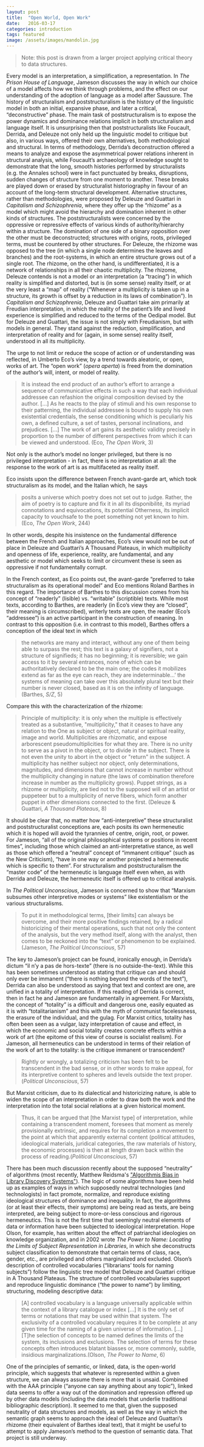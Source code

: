 ```yaml
---
layout: post
title:  "Open World, Open Work"
date:   2016-03-17
categories: introduction
tags: featured
image: /assets/images/mandolin.jpg
---
```


>Note: this post is drawn from a larger project applying critical theory
>to data structures.

Every model is an interpretation, a simplification, a representation. In *The Prison House of Language*, Jameson discusses the way in which our choice of a model affects how we think through problems, and the effect on our understanding of the adoption of language as a model after Saussure. The history of structuralism and poststructuralism is the history of the linguistic model in both an initial, expansive phase, and later a critical, “deconstructive” phase. The main task of poststructuralism is to expose the power dynamics and dominance relations implicit in both structuralism and language itself. It is unsurprising then that poststructuralists like Foucault, Derrida, and Deleuze not only held up the linguistic model to critique but also, in various ways, offered their own alternatives, both methodological and structural. In terms of methodology, Derrida’s deconstruction offered a means to analyze and expose the asymmetrical power relations inherent in structural analysis, while Foucault’s archaeology of knowledge sought to demonstrate that the long, smooth histories performed by structuralists (e.g. the Annales school) were in fact punctuated by breaks, disruptions, sudden changes of structure from one moment to another. These breaks are played down or erased by structuralist historiography in favour of an account of the long-term structural development. Alternative structures, rather than methodologies, were proposed by Deleuze and Guattari in *Capitalism and Schizophrenia*, where they offer up the “rhizome” as a model which might avoid the hierarchy and domination inherent in other kinds of structures. The poststructuralists were concerned by the oppressive or repressive effects of various kinds of authority/hierarchy within a structure. The domination of one side of a binary opposition over the other must be deconstructed; structures with origins, roots, privileged terms, must be countered by other structures. For Deleuze, the rhizome was opposed to the tree (in which a single node determines the leaves and branches) and the root-systems, in which an entire structure grows out of a single root. The rhizome, on the other hand, is undifferentiated, it is a network of relationships in all their chaotic multiplicity. The rhizome, Deleuze contends is not a model or an interpretation (a “tracing”) in which reality is simplified and distorted, but is (in some sense) reality itself, or at the very least a “map” of reality (“Whenever a multiplicity is taken up in a structure, its growth is offset by a reduction in its laws of combination”). In *Capitalism and Schizophrenia*, Deleuze and Guattari take aim primarily at Freudian interpretation, in which the reality of the patient’s life and lived experience is simplified and reduced to the terms of the Oedipal model. But for Deleuze and Guattari, the issue is not simply with Freudianism, but with models in general. They stand against the reduction, simplification, and interpretation of reality and for (again, in some sense) reality itself, understood in all its multiplicity. 

The urge to not limit or reduce the scope of action or of understanding was reflected, in Umberto Eco’s view, by a trend towards aleatoric, or open, works of art. The “open work” (*opera aperta*) is freed from the domination of the author’s will, intent, or model of reality. 

>It is instead the end product of an author’s effort to arrange a sequence of communicative effects in such a way that each individual addressee can refashion the original composition devised by the author. [...] As he reacts to the play of stimuli and his own response to their patterning, the individual addressee is bound to supply his own existential credentials, the sense conditioning which is peculiarly his own, a defined culture, a set of tastes, personal inclinations, and prejudices. [...] The work of art gains its aesthetic validity precisely in proportion to the number of different perspectives from which it can be viewed and understood. (Eco, *The Open Work*, 3) 

Not only is the author’s model no longer privileged, but there is no privileged interpretation - in fact, there is no interpretation at all: the response to the work of art is as multifaceted as reality itself. 

Eco insists upon the difference between French avant-garde art, which took structuralism as its model, and the Italian which, he says 

>posits a universe which poetry does not set out to judge. Rather, the aim of poetry is to capture and fix it in all its disponibilité, its myriad connotations and equivocations, its potential Otherness, its implicit capacity to vouchsafe to the poet something not yet known to him. (Eco, *The Open Work*, 244)

In other words, despite his insistence on the fundamental difference between the French and Italian approaches, Eco’s view would not be out of place in Deleuze and Guattari’s A Thousand Plateaus, in which multiplicity and openness of life, experience, reality, are fundamental, and any aesthetic or model which seeks to limit or circumvent these is seen as oppressive if not fundamentally corrupt. 

In the French context, as Eco points out, the avant-garde “preferred to take structuralism as its operational model” and Eco mentions Roland Barthes in this regard. The importance of Barthes to this discussion comes from his concept of “readerly” (lisible) vs. “writable” (scriptible) texts. While most texts, according to Barthes, are readerly (in Eco’s view they are “closed”, their meaning is circumscribed), writerly texts are open, the reader (Eco’s “addressee”) is an active participant in the construction of meaning. In contrast to this opposition (i.e. in contrast to this model), Barthes offers a conception of the ideal text in which 

>the networks are many and interact, without any one of them being able to surpass the rest; this text is a galaxy of signifiers, not a structure of signifieds; it has no beginning; it is reversible; we gain access to it by several entrances, none of which can be authoritatively declared to be the main one; the codes it mobilizes extend as far as the eye can reach, they are indeterminable…’ the systems of meaning can take over this absolutely plural text but their number is never closed, based as it is on the infinity of language.(Barthes, *S/Z*, 5)

Compare this with the characterization of the rhizome: 

>Principle of multiplicity: it is only when the multiple is effectively treated as a substantive, "multiplicity," that it ceases to have any relation to the One as subject or object, natural or spiritual reality, image and world. Multiplicities are rhizomatic, and expose arborescent pseudomultiplicities for what they are. There is no unity to serve as a pivot in the object, or to divide in the subject. There is not even the unity to abort in the object or "return" in the subject. A multiplicity has neither subject nor object, only determinations, magnitudes, and dimensions that cannot increase in number without the multiplicity changing in nature (the laws of combination therefore increase in number as the multiplicity grows). Puppet strings, as a rhizome or multiplicity, are tied not to the supposed will of an artist or puppeteer but to a multiplicity of nerve fibers, which form another puppet in other dimensions connected to the first. (Deleuze & Guattari, *A Thousand Plateaus*, 8)

It should be clear that, no matter how “anti-interpretive” these structuralist and poststructuralist conceptions are, each posits its own hermeneutic which it is hoped will avoid the tyrannies of centre, origin, root, or power. For Jameson, “all of the original philosophical systems or positions in recent times”, including those which claimed an anti-interpretative stance, as well as those which offered a “neutral” concept of “immanent critique” (such as the New Criticism), “have in one way or another projected a hermeneutic which is specific to them”. For structuralism and poststructuralism the “master code” of the hermeneutic is language itself  even when, as with Derrida and Deleuze, the hermeneutic itself is offered up to critical analysis. 

In *The Political Unconscious*, Jameson is concerned to show that “Marxism
subsumes other interpretive modes or systems” like existentialism or the
various structuralisms.

>To put it in methodological terms, [their limits] can always be
overcome, and their more positive findings retained, by a radical
historicizing of their mental operations, such that not only the content
of the analysis, but the very method itself, along with the analyst,
then comes to be reckoned into the “text” or phenomenon to be explained. (Jameson, *The Political Unconscious*, 57)

The key to Jameson’s project can be found, ironically enough, in
Derrida’s dictum “il n’y a pas de hors-texte” (there is no
outside-the-text). While this has been sometimes understood as stating
that critique can and should only ever be immanent (“there is nothing
beyond the words of the text”), Derrida can also be understood as saying
that text and context are one, are unified in a totality of
interpretation. If this reading of Derrida is correct, then in fact he
and Jameson are fundamentally in agreement. For Marxists, the concept of
“totality” is a difficult and dangerous one, easily equated as it is
with “totalitarianism” and this with the myth of communist facelessness,
the erasure of the individual, and the gulag. For Marxist critics,
totality has often been seen as a vulgar, lazy interpretation of cause
and effect, in which the economic and social totality creates concrete
effects within a work of art (the epitome of this view of course is
socialist realism). For Jameson, all hermeneutics can be understood in
terms of their relation of the work of art to the totality: is the
critique immanent or transcendent? 

>Rightly or wrongly, a totalizing criticism has been felt to be
transcendent in the bad sense, or in other words to make appeal, for its
interpretive content to spheres and levels outside the text proper.
(*Political Unconscious*, 57)
  
But Marxist criticism, due to its dialectical and historicizing nature,
is able to widen the scope of an interpretation in order to draw both
the work and the interpretation into the total social relations at a
given historical moment. 

>Thus, it can be argued that [the Marxist type] of interpretation, while
containing a transcendent moment, foresees that moment as merely
provisionally extrinsic, and requires for its completion a movement to
the point at which that apparently external content (political
attitudes, ideological materials, juridical categories, the raw
materials of history, the economic processes) is then at length drawn
back within the process of reading.(*Political Unconscious*, 57) 

There has been much discussion recently about the supposed “neutrality”
of algorithms (most recently, Matthew Reidsma's ["Algorithmis Bias in
Library Discovery Systems"](http://matthew.reidsrow.com/articles/173)). The logic of some algorithms have been held up
as examples of ways in which supposedly neutral technologies (and
technologists) in fact promote, normalize, and reproduce existing
ideological structures of dominance and inequality. In fact, the
algorithms (or at least their effects, their symptoms)  are being read
as texts, are being interpreted, are being subject to more-or-less
conscious and rigorous hermeneutics. This is not the first time that
seemingly neutral elements of data or information have been subjected to
ideological interpretation. Hope Olson, for example, has written about
the effect of patriarchal ideologies on knowledge organization, and in
2002 wrote *The Power to Name: Locating the Limits of Subject
Representation in Libraries*, in which she deconstructs subject
classification to demonstrate that certain terms of class, race, gender,
etc., are privileged and others marginalized and excluded. Olson’s
description of controlled vocabularies (“librarians’ tools for naming
subjects”) follow the linguistic tree model that Deleuze and Guattari
critique in A Thousand Plateaus. The structure of controlled
vocabularies support and reproduce linguistic dominance (“the power to
name”) by limiting, structuring, modeling descriptive data:

>[A] controlled vocabulary is a language universally applicable within
the context of a library catalogue or index [...] It is the only set of
terms or notations that may be used within that system. The exclusivity
of a controlled vocabulary requires it to be complete at any given time
for the naming of a given universe of information. [...] [T]he selection
of concepts to be named defines the limits of the system, its inclusions
and exclusions. The selection of terms for these concepts often
introduces blatant biasses or, more commonly, subtle, insidious
marginalizations.(Olson, *The Power to Name*, 6)

One of the principles of semantic, or linked, data, is  the open-world
principle, which suggests that whatever is represented within a given
structure, we can always assume there is more that is unsaid. Combined
with the AAA principle (“anyone can say anything about any topic”),
linked data seems to offer a way out of the domination and repression
offered up by other data models (including the data models that underlie
traditional bibliographic description). It seemed to me that, given the
supposed neutrality of data structures and models, as well as the way in
which the semantic graph seems to approach the ideal of Deleuze and
Guattari’s rhizome (their equivalent of Barthes ideal text), that it
might be useful to attempt to apply Jameson’s method to the question of
semantic data. That project is still underway.
